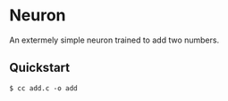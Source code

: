 # Neuron

An extermely simple neuron trained to add two numbers.

## Quickstart

```console
$ cc add.c -o add
```
